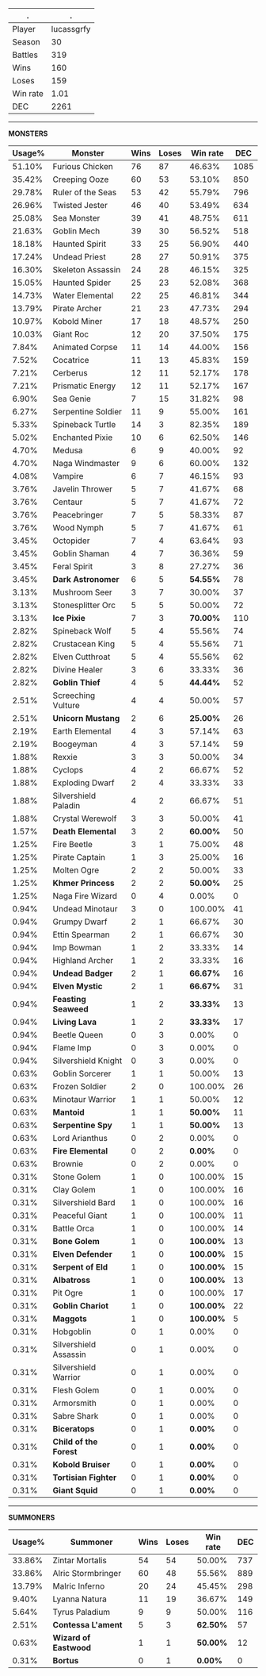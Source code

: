 .|.
|-|-
Player|lucassgrfy
Season|30
Battles|319
Wins|160
Loses|159
Win rate|1.01
DEC|2261

---
**MONSTERS**

Usage%|Monster|Wins|Loses|Win rate|DEC|
-|-|-|-|-|-|
51.10%|Furious Chicken|76|87|46.63%|1085|
35.42%|Creeping Ooze|60|53|53.10%|850|
29.78%|Ruler of the Seas|53|42|55.79%|796|
26.96%|Twisted Jester|46|40|53.49%|634|
25.08%|Sea Monster|39|41|48.75%|611|
21.63%|Goblin Mech|39|30|56.52%|518|
18.18%|Haunted Spirit|33|25|56.90%|440|
17.24%|Undead Priest|28|27|50.91%|375|
16.30%|Skeleton Assassin|24|28|46.15%|325|
15.05%|Haunted Spider|25|23|52.08%|368|
14.73%|Water Elemental|22|25|46.81%|344|
13.79%|Pirate Archer|21|23|47.73%|294|
10.97%|Kobold Miner|17|18|48.57%|250|
10.03%|Giant Roc|12|20|37.50%|175|
7.84%|Animated Corpse|11|14|44.00%|156|
7.52%|Cocatrice|11|13|45.83%|159|
7.21%|Cerberus|12|11|52.17%|178|
7.21%|Prismatic Energy|12|11|52.17%|167|
6.90%|Sea Genie|7|15|31.82%|98|
6.27%|Serpentine Soldier|11|9|55.00%|161|
5.33%|Spineback Turtle|14|3|82.35%|189|
5.02%|Enchanted Pixie|10|6|62.50%|146|
4.70%|Medusa|6|9|40.00%|92|
4.70%|Naga Windmaster|9|6|60.00%|132|
4.08%|Vampire|6|7|46.15%|93|
3.76%|Javelin Thrower|5|7|41.67%|68|
3.76%|Centaur|5|7|41.67%|72|
3.76%|Peacebringer|7|5|58.33%|87|
3.76%|Wood Nymph|5|7|41.67%|61|
3.45%|Octopider|7|4|63.64%|93|
3.45%|Goblin Shaman|4|7|36.36%|59|
3.45%|Feral Spirit|3|8|27.27%|36|
3.45%|**Dark Astronomer**|6|5|**54.55%**|78|
3.13%|Mushroom Seer|3|7|30.00%|37|
3.13%|Stonesplitter Orc|5|5|50.00%|72|
3.13%|**Ice Pixie**|7|3|**70.00%**|110|
2.82%|Spineback Wolf|5|4|55.56%|74|
2.82%|Crustacean King|5|4|55.56%|71|
2.82%|Elven Cutthroat|5|4|55.56%|62|
2.82%|Divine Healer|3|6|33.33%|36|
2.82%|**Goblin Thief**|4|5|**44.44%**|52|
2.51%|Screeching Vulture|4|4|50.00%|57|
2.51%|**Unicorn Mustang**|2|6|**25.00%**|26|
2.19%|Earth Elemental|4|3|57.14%|63|
2.19%|Boogeyman|4|3|57.14%|59|
1.88%|Rexxie|3|3|50.00%|34|
1.88%|Cyclops|4|2|66.67%|52|
1.88%|Exploding Dwarf|2|4|33.33%|33|
1.88%|Silvershield Paladin|4|2|66.67%|51|
1.88%|Crystal Werewolf|3|3|50.00%|41|
1.57%|**Death Elemental**|3|2|**60.00%**|50|
1.25%|Fire Beetle|3|1|75.00%|48|
1.25%|Pirate Captain|1|3|25.00%|16|
1.25%|Molten Ogre|2|2|50.00%|33|
1.25%|**Khmer Princess**|2|2|**50.00%**|25|
1.25%|Naga Fire Wizard|0|4|0.00%|0|
0.94%|Undead Minotaur|3|0|100.00%|41|
0.94%|Grumpy Dwarf|2|1|66.67%|30|
0.94%|Ettin Spearman|2|1|66.67%|30|
0.94%|Imp Bowman|1|2|33.33%|14|
0.94%|Highland Archer|1|2|33.33%|16|
0.94%|**Undead Badger**|2|1|**66.67%**|16|
0.94%|**Elven Mystic**|2|1|**66.67%**|31|
0.94%|**Feasting Seaweed**|1|2|**33.33%**|13|
0.94%|**Living Lava**|1|2|**33.33%**|17|
0.94%|Beetle Queen|0|3|0.00%|0|
0.94%|Flame Imp|0|3|0.00%|0|
0.94%|Silvershield Knight|0|3|0.00%|0|
0.63%|Goblin Sorcerer|1|1|50.00%|13|
0.63%|Frozen Soldier|2|0|100.00%|26|
0.63%|Minotaur Warrior|1|1|50.00%|12|
0.63%|**Mantoid**|1|1|**50.00%**|11|
0.63%|**Serpentine Spy**|1|1|**50.00%**|13|
0.63%|Lord Arianthus|0|2|0.00%|0|
0.63%|**Fire Elemental**|0|2|**0.00%**|0|
0.63%|Brownie|0|2|0.00%|0|
0.31%|Stone Golem|1|0|100.00%|15|
0.31%|Clay Golem|1|0|100.00%|16|
0.31%|Silvershield Bard|1|0|100.00%|16|
0.31%|Peaceful Giant|1|0|100.00%|11|
0.31%|Battle Orca|1|0|100.00%|14|
0.31%|**Bone Golem**|1|0|**100.00%**|13|
0.31%|**Elven Defender**|1|0|**100.00%**|15|
0.31%|**Serpent of Eld**|1|0|**100.00%**|15|
0.31%|**Albatross**|1|0|**100.00%**|13|
0.31%|Pit Ogre|1|0|100.00%|17|
0.31%|**Goblin Chariot**|1|0|**100.00%**|22|
0.31%|**Maggots**|1|0|**100.00%**|5|
0.31%|Hobgoblin|0|1|0.00%|0|
0.31%|Silvershield Assassin|0|1|0.00%|0|
0.31%|Silvershield Warrior|0|1|0.00%|0|
0.31%|Flesh Golem|0|1|0.00%|0|
0.31%|Armorsmith|0|1|0.00%|0|
0.31%|Sabre Shark|0|1|0.00%|0|
0.31%|**Biceratops**|0|1|**0.00%**|0|
0.31%|**Child of the Forest**|0|1|**0.00%**|0|
0.31%|**Kobold Bruiser**|0|1|**0.00%**|0|
0.31%|**Tortisian Fighter**|0|1|**0.00%**|0|
0.31%|**Giant Squid**|0|1|**0.00%**|0|

---
**SUMMONERS**

Usage%|Summoner|Wins|Loses|Win rate|DEC|
-|-|-|-|-|-|
33.86%|Zintar Mortalis|54|54|50.00%|737|
33.86%|Alric Stormbringer|60|48|55.56%|889|
13.79%|Malric Inferno|20|24|45.45%|298|
9.40%|Lyanna Natura|11|19|36.67%|149|
5.64%|Tyrus Paladium|9|9|50.00%|116|
2.51%|**Contessa L'ament**|5|3|**62.50%**|57|
0.63%|**Wizard of Eastwood**|1|1|**50.00%**|12|
0.31%|**Bortus**|0|1|**0.00%**|0|
